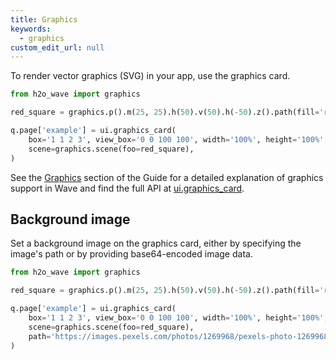 ```yaml
---
title: Graphics
keywords:
  - graphics
custom_edit_url: null
---
```


To render vector graphics (SVG) in your app, use the graphics card.

```py
from h2o_wave import graphics

red_square = graphics.p().m(25, 25).h(50).v(50).h(-50).z().path(fill='red')

q.page['example'] = ui.graphics_card(
    box='1 1 2 3', view_box='0 0 100 100', width='100%', height='100%',
    scene=graphics.scene(foo=red_square),
)
```

See the [Graphics](https://wave.h2o.ai/docs/graphics) section of the Guide for a detailed explanation of graphics support in Wave and find the full API at [ui.graphics_card](http://wave.h2o.ai/docs/api/ui#graphics_card).

## Background image

Set a background image on the graphics card, either by specifying the image's path or by providing base64-encoded image data.

```py
from h2o_wave import graphics

red_square = graphics.p().m(25, 25).h(50).v(50).h(-50).z().path(fill='red')

q.page['example'] = ui.graphics_card(
    box='1 1 2 3', view_box='0 0 100 100', width='100%', height='100%',
    scene=graphics.scene(foo=red_square),
    path='https://images.pexels.com/photos/1269968/pexels-photo-1269968.jpeg?auto=compress',
)
```
